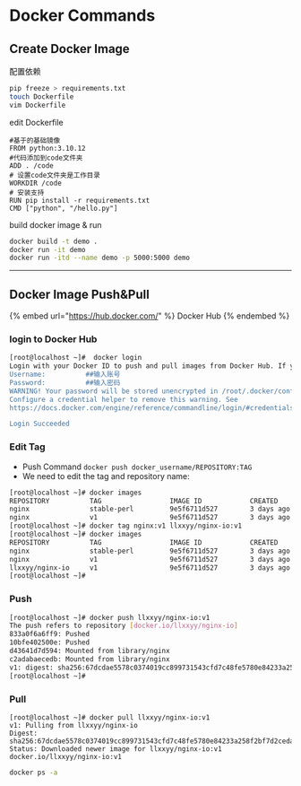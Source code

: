 # Docker Commands

## Create Docker Image

配置依赖

```bash
pip freeze > requirements.txt
touch Dockerfile
vim Dockerfile


```

edit Dockerfile

```docker
#基于的基础镜像
FROM python:3.10.12
#代码添加到code文件夹
ADD . /code
# 设置code文件夹是工作目录
WORKDIR /code
# 安装支持
RUN pip install -r requirements.txt
CMD ["python", "/hello.py"]
```

build docker image & run

```bash
docker build -t demo .
docker run -it demo
docker run -itd --name demo -p 5000:5000 demo
```

***

## Docker Image  Push\&Pull

{% embed url="https://hub.docker.com/" %}
Docker Hub
{% endembed %}

### login to Docker Hub&#x20;

```bash
[root@localhost ~]#  docker login
Login with your Docker ID to push and pull images from Docker Hub. If you don't have a Docker ID, head over to https://hub.docker.com to create one.
Username:          ##输入账号
Password:          ##输入密码
WARNING! Your password will be stored unencrypted in /root/.docker/config.json.
Configure a credential helper to remove this warning. See
https://docs.docker.com/engine/reference/commandline/login/#credentials-store

Login Succeeded
```



### Edit Tag

* Push Command `docker push docker_username/REPOSITORY:TAG`
* We need to edit the tag and repository name:

```bash
[root@localhost ~]# docker images 
REPOSITORY          TAG                 IMAGE ID            CREATED             SIZE
nginx               stable-perl         9e5f6711d527        3 days ago          178MB
nginx               v1                  9e5f6711d527        3 days ago          178MB
[root@localhost ~]# docker tag nginx:v1 llxxyy/nginx-io:v1
[root@localhost ~]# docker images 
REPOSITORY          TAG                 IMAGE ID            CREATED             SIZE
nginx               stable-perl         9e5f6711d527        3 days ago          178MB
nginx               v1                  9e5f6711d527        3 days ago          178MB
llxxyy/nginx-io     v1                  9e5f6711d527        3 days ago          178MB
[root@localhost ~]# 

```

### Push

```bash
[root@localhost ~]# docker push llxxyy/nginx-io:v1
The push refers to repository [docker.io/llxxyy/nginx-io]
833a0f6a6ff9: Pushed 
10bfe402500e: Pushed 
d43641d7d594: Mounted from library/nginx 
c2adabaecedb: Mounted from library/nginx 
v1: digest: sha256:67dcdae5578c0374019cc899731543cfd7c48fe5780e84233a258f2bf7d2ceda size: 1155
[root@localhost ~]# 
```



### Pull

```
[root@localhost ~]# docker pull llxxyy/nginx-io:v1
v1: Pulling from llxxyy/nginx-io
Digest: sha256:67dcdae5578c0374019cc899731543cfd7c48fe5780e84233a258f2bf7d2ceda
Status: Downloaded newer image for llxxyy/nginx-io:v1
docker.io/llxxyy/nginx-io:v1
```



```bash
docker ps -a
```

##


